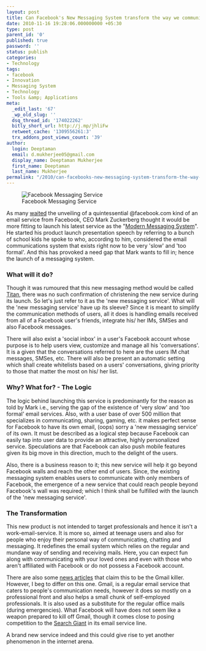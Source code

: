 ```yaml
---
layout: post
title: Can Facebook's New Messaging System transform the way we communicate?
date: 2010-11-16 19:28:06.000000000 +05:30
type: post
parent_id: '0'
published: true
password: ''
status: publish
categories:
- Technology
tags:
- facebook
- Innovation
- Messaging System
- Technology
- Tools &amp; Applications
meta:
  _edit_last: '67'
  _wp_old_slug: ''
  dsq_thread_id: '174022262'
  bitly_short_url: http://j.mp/jhliFw
  retweet_cache: '1309556261:3'
  trx_addons_post_views_count: '39'
author:
  login: Deeptaman
  email: d.mukherjee05@gmail.com
  display_name: Deeptaman Mukherjee
  first_name: Deeptaman
  last_name: Mukherjee
permalink: "/2010/can-facebooks-new-messaging-system-transform-the-way-we-communicate/"
---
```

<figure><img src="/static/2010/11/facebook-message.jpg" alt="Facebook Messaging Service" /><br />
<figcaption> Facebook Messaging Service</figcaption>
</figure>
<p>As many <a href="http://news.cnet.com/8301-30685_3-20022625-264.html">waited</a> the unveiling of a quintessential @facebook.com kind of an email service from Facebook, CEO Mark Zuckerberg thought it would be more fitting to launch his latest service as the "<a href="http://www.timesoftheinternet.com/briefs/facebook-introduces-modern-messaging-system/">Modern Messaging System</a>". He started his product launch presentation speech by referring to a bunch of school kids he spoke to who, according to him, considered the email communications system that exists right now to be very 'slow' and 'too formal'. And this has provoked a need gap that Mark wants to fill in; hence the launch of a messaging system.</p>
<p><!--more--></p>
<h3>What will it do?</h3>
<p>Though it was rumoured that this new messaging method would be called <a href="http://www.eweek.com/c/a/Messaging-and-Collaboration/Facebook-Project-Titan-Preps-to-Challenge-Google-Gmail-206434/">Titan</a>, there was no such confirmation of christening the new service during its launch. So let's just refer to it as the 'new messaging service'. What will the 'new messaging service' have up its sleeve? Since it is meant to simplify the communication methods of users, all it does is handling emails received from all of a Facebook user's friends, integrate his/ her IMs, SMSes and also Facebook messages. </p>
<p>There will also exist a 'social inbox' in a user's Facebook account whose purpose is to help users view, customize and manage all his 'conversations'. It is a given that the conversations referred to here are the users IM chat messages, SMSes, etc. There will also be present an automatic setting which shall create whitelists based on a users' conversations, giving priority to those that matter the most on his/ her list. </p>
<h3>Why? What for? - The Logic</h3>
<p>The logic behind launching this service is predominantly for the reason as told by Mark i.e., serving the gap of the existence of 'very slow' and 'too formal' email services. Also, with a user base of over 500 million that specializes in communicating, sharing, gaming, etc. it makes perfect sense for Facebook to have its own email, (oops) sorry a 'new messaging service' of its own. It must be described as a logical step because Facebook can easily tap into user data to provide an attractive, highly personalized service. Speculations are that Facebook can also push mobile features given its big move in this direction, much to the delight of the users.</p>
<p>Also, there is a business reason to it; this new service will help it go beyond Facebook walls and reach the other end of users. Since, the existing messaging system enables users to communicate with only members of Facebook, the emergence of a new service that could reach people beyond Facebook's wall was required; which I think shall be fulfilled with the launch of the 'new messaging service'.</p>
<h3>The Transformation</h3>
<p>This new product is not intended to target professionals and hence it isn't a work-email-service. It is more so, aimed at teenage users and also for people who enjoy their personal way of communicating, chatting and messaging. It redefines the email system which relies on the regular and mundane way of sending and receiving mails. Here, you can expect fun along with communicating with your loved ones and even with those who aren't affiliated with Facebook or do not possess a Facebook account. </p>
<p>There are also some <a href="http://www.hindustantimes.com/americas/Facebook-to-launch-Gmail-killer-email/627058/H1-Article1-626341.aspx">news articles</a> that claim this to be the Gmail killer. However, I beg to differ on this one. Gmail, is a regular email service that caters to people's communication needs, however it does so mostly on a professional front and also helps a small chunk of self-employed professionals. It is also used as a substitute for the regular office mails (during emergencies). What Facebook will have does not seem like a weapon prepared to kill off Gmail, though it comes close to posing competition to the <a href="www.google.com">Search Giant</a> in its email service line.</p>
<p>A brand new service indeed and this could give rise to yet another phenomenon in the internet arena.</p>
